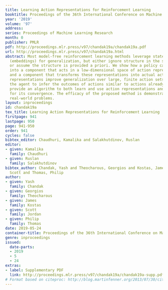 ```yaml
---
title: Learning Action Representations for Reinforcement Learning
booktitle: Proceedings of the 36th International Conference on Machine Learning
year: '2019'
volume: '97'
address: 
series: Proceedings of Machine Learning Research
month: 0
publisher: PMLR
pdf: http://proceedings.mlr.press/v97/chandak19a/chandak19a.pdf
url: http://proceedings.mlr.press/v97/chandak19a.html
abstract: Most model-free reinforcement learning methods leverage state representations
  (embeddings) for generalization, but either ignore structure in the space of actions
  or assume the structure is provided a priori. We show how a policy can be decomposed
  into a component that acts in a low-dimensional space of action representations
  and a component that transforms these representations into actual actions. These
  representations improve generalization over large, finite action sets by allowing
  the agent to infer the outcomes of actions similar to actions already taken. We
  provide an algorithm to both learn and use action representations and provide conditions
  for its convergence. The efficacy of the proposed method is demonstrated on large-scale
  real-world problems.
layout: inproceedings
id: chandak19a
tex_title: Learning Action Representations for Reinforcement Learning
firstpage: 941
lastpage: 950
page: 941-950
order: 941
cycles: false
bibtex_editor: Chaudhuri, Kamalika and Salakhutdinov, Ruslan
editor:
- given: Kamalika
  family: Chaudhuri
- given: Ruslan
  family: Salakhutdinov
bibtex_author: Chandak, Yash and Theocharous, Georgios and Kostas, James and Jordan,
  Scott and Thomas, Philip
author:
- given: Yash
  family: Chandak
- given: Georgios
  family: Theocharous
- given: James
  family: Kostas
- given: Scott
  family: Jordan
- given: Philip
  family: Thomas
date: 2019-05-24
container-title: Proceedings of the 36th International Conference on Machine Learning
genre: inproceedings
issued:
  date-parts:
  - 2019
  - 5
  - 24
extras:
- label: Supplementary PDF
  link: http://proceedings.mlr.press/v97/chandak19a/chandak19a-supp.pdf
# Format based on citeproc: http://blog.martinfenner.org/2013/07/30/citeproc-yaml-for-bibliographies/
---
```

